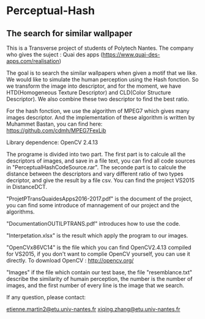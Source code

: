 # Perceptual-Hash
## The search for similar wallpaper
This is a Transverse project of students of Polytech Nantes.
The company who gives the suject : 
Quai des apps (https://www.quai-des-apps.com/realisation)

The goal is to search the similar wallpapers when given a motif that we like. We would like to simulate the human perception using the Hash fonction. So we transform the image into descriptor, and for the moment, we have HTD(Homogeneous Texture Descriptor) and CLD(Color Structure Descriptor). We also combine these two descriptor to find the best ratio.

For the hash fonction, we use the algorithm of MPEG7 which gives many images descriptor. And the implementation of these algorithm is written by Muhammet Bastan, you can find here: https://github.com/cdmh/MPEG7FexLib

Library dependence: OpenCV 2.4.13

The programe is divided into two part. 
The first part is to calcule all the descriptors of images, and save in a file text, you can find all code sources in "PerceptualHashCodeSource.rar". 
The seconde part is to calcule the distance between the descriptors and vary different ratio of two types decriptor, and give the result by a file csv. You can find the project VS2015 in DistanceDCT.

"ProjetPTransQuaidesApps2016-2017.pdf" is the document of the project, you can find some introduce of mannagement of our project and the algorithms.

"DocumentationOUTILPTRANS.pdf" introduces how to use the code.

"Interpetation.xlsx" is the result which apply the program to our images.

"OpenCVx86VC14" is the file which you can find OpenCV2.4.13 compiled for VS2015, if you don't want to complie OpenCV yourself, you can use it directly. To download OpenCV : http://opencv.org/

"Images" if the file which contain our test base,  the file "resemblance.txt" describe the similarity of humain perception, the number is the number of images, and the first number of every line is the image that we search.

If any question, please contact:

etienne.martin2@etu.univ-nantes.fr
xiqing.zhang@etu.univ-nantes.fr







